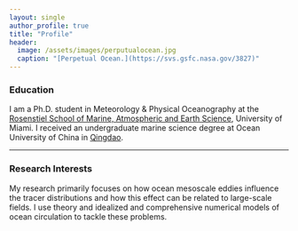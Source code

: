```yaml
---
layout: single
author_profile: true
title: "Profile"
header:
  image: /assets/images/perputualocean.jpg
  caption: "[Perpetual Ocean.](https://svs.gsfc.nasa.gov/3827)"
---
```


### Education
I am a Ph.D. student in Meteorology & Physical Oceanography at the [Rosenstiel School of Marine, Atmospheric and Earth Science](https://www.rsmas.miami.edu/), University of Miami.
I received an undergraduate marine science degree at Ocean University of China in [Qingdao](https://en.wikipedia.org/wiki/Qingdao).

---

### Research Interests
My research primarily focuses on how ocean mesoscale eddies influence the tracer distributions and how this effect can be related to large-scale fields. I use theory and idealized and comprehensive numerical models of ocean circulation to tackle these problems.

